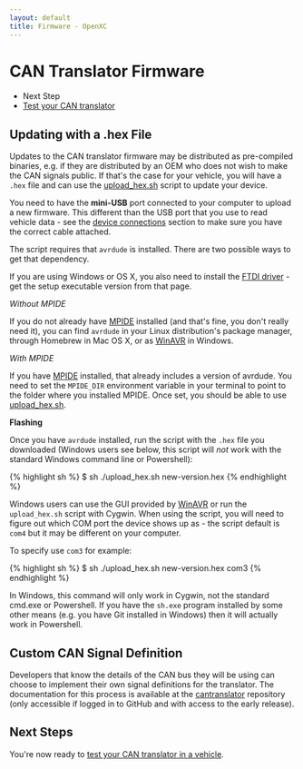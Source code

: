 ```yaml
---
layout: default
title: Firmware - OpenXC
---
```


<div class="page-header">
    <h1>CAN Translator Firmware</h1>
</div>

<div class="pull-right well">
    <ul class="nav nav-list">
        <li class="nav-header">Next Step</li>
        <li><a href="/vehicle-interface/testing.html">
            Test your CAN translator <i class="icon-arrow-right"></i>
        </a></li>
    </p>
</div>

<div class="page-header">
    <h2>Updating with a .hex File</h2>
</div>

Updates to the CAN translator firmware may be distributed as pre-compiled
binaries, e.g. if they are distributed by an OEM who does not wish to make the
CAN signals public. If that's the case for your vehicle, you will have a `.hex`
file and can use the [upload_hex.sh][] script to update your device.

You need to have the **mini-USB** port connected to your computer to upload a
new firmware. This different than the USB port that you use to read vehicle
data - see the <a href="/vehicle-interface/index.html#connections">device
connections</a> section to make sure you have the correct cable attached.

The script requires that `avrdude` is installed. There are two possible ways to
get that dependency.

<div class="alert alert-info">
If you are using Windows or OS X, you also need to install the
<a href="http://www.ftdichip.com/Drivers/VCP.htm">FTDI driver</a> - get the
setup executable version from that page.
</div>

*Without MPIDE*

If you do not already have [MPIDE][] installed (and that's fine, you don't
really need it), you can find `avrdude` in your Linux distribution's package
manager, through Homebrew in Mac OS X, or as [WinAVR][winavr] in Windows.

*With MPIDE*

If you have [MPIDE][] installed, that already includes a version of avrdude. You
need to set the `MPIDE_DIR` environment variable in your terminal to point to
the folder where you installed MPIDE. Once set, you should be able to use
[upload_hex.sh][].

**Flashing**

Once you have `avrdude` installed, run the script with the `.hex` file you
downloaded (Windows users see below, this script will *not* work with the standard
Windows command line or Powershell):

{% highlight sh %}
$ sh ./upload_hex.sh new-version.hex
{% endhighlight %}

Windows users can use the GUI provided by [WinAVR][winavr] or run the
`upload_hex.sh` script with Cygwin. When using the script, you
will need to figure out which COM port the device shows up as - the script
default is `com4` but it may be different on your computer.

To specify use `com3` for example:

{% highlight sh %}
$ sh ./upload_hex.sh new-version.hex com3
{% endhighlight %}

In Windows, this command will only work in Cygwin, not the standard cmd.exe or
Powershell. If you have the `sh.exe` program installed by some other means (e.g.
you have Git installed in Windows) then it will actually work in Powershell.

<div class="page-header">
    <h2>Custom CAN Signal Definition</h2>
</div>

Developers that know the details of the CAN bus they will be using can choose to
implement their own signal definitions for the translator. The documentation for
this process is available at the [cantranslator][] repository (only accessible
if logged in to GitHub and with access to the early release).

<div class="page-header">
<h2>Next Steps</h2>
</div>

You're now ready to [test your CAN translator in a vehicle][testing].

[winavr]: http://winavr.sourceforge.net/
[upload_hex.sh]: https://github.com/openxc/cantranslator/blob/master/upload_hex.sh
[cantranslator]: https://github.com/openxc/cantranslator
[MPIDE]: https://github.com/chipKIT32/chipKIT32-MAX/downloads
[testing]: /vehicle-interface/testing.html
[Cygwin]: http://www.cygwin.com/
